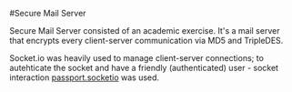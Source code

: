 #Secure Mail Server

Secure Mail Server consisted of an academic exercise. It's a mail server that encrypts every client-server communication via MD5 and TripleDES. 

Socket.io was heavily used to manage client-server connections; to autehticate the socket and have a friendly (authenticated) user - socket interaction [passport.socketio](https://github.com/jfromaniello/passport.socketio) was used. 


